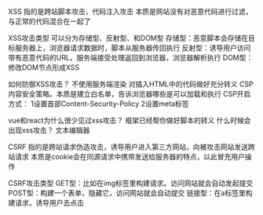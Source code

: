 

XSS
指的是跨站脚本攻击，代码注入攻击
本质是网站没有对恶意代码进行过滤，与正常的代码混合在一起了

XSS攻击类型
可以分为存储型、反射型、和DOM型
存储型：恶意脚本会存储在目标服务器上，浏览器请求数据时，脚本从服务器传回执行
反射型：诱导用户访问带有恶意代码的URL，服务端接受处理返回到浏览器，浏览器解析执行
DOM型：修改DOM节点形成XSS

如何防御XSS攻击？
不使用服务端渲染
对插入HTML中的代码做好充分转义
CSP内容安全策略。本质是建立白名单，告诉浏览器哪些是可以加载和执行
CSP开启方式：
1设置首部Content-Security-Policy
2设置meta标签


vue和react为什么很少见过xss攻击？
框架已经帮你做好脚本的转义
什么时候会出现xss攻击？
文本编辑器



CSRF
指的是跨站请求伪造攻击，诱导用户进入第三方网站，向被攻击网站发送跨站请求
本质是cookie会在同源请求中携带发送给服务器的特点，以此冒充用户操作

CSRF攻击类型
GET型：比如在img标签里构建请求。访问网站就会自动发起提交
POST型：构建一个表单，隐藏它，访问网站就会自动提交
链接型：在a标签里构建请求，诱导用户去点击



